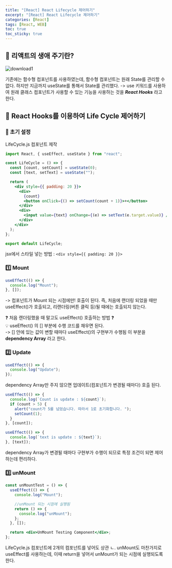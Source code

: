 ```yaml
---
title: "[React] React Lifecycle 제어하기"
excerpt: "[React] React Lifecycle 제어하기"
categories: [React]
tags: [React, WEB]
toc: true
toc_sticky: true
---
```


## 🔮 리액트의 생애 주기란?

![download1](https://user-images.githubusercontent.com/96654391/167233552-47b6afef-b5a3-4ae2-961f-7279c5e084d2.png)
<br>

기존에는 함수형 컴포넌트를 사용하였는데, 함수형 컴포넌트는 원래 State를 관리할 수 없다. 하지만 지금까지 useState를 통해서 State를 관리했다. -> use 키워드를 사용하여 원래 클래스 컴포넌트가 사용할 수 있는 기능을 사용하는 것을 **_React Hooks_** 라고 한다.

## 🔮 React Hooks를 이용하여 Life Cycle 제어하기

### 📍 초기 설정

LifeCycle.js 컴포넌트 제작

```jsx
import React, { useEffect, useState } from "react";

const LifeCycle = () => {
  const [count, setCount] = useState(0);
  const [text, setText] = useState("");

  return (
    <div style={{ padding: 20 }}>
      <div>
        {count}
        <button onClick={() => setCount(count + 1)}>+</button>
      </div>
      <div>
        <input value={text} onChange={(e) => setText(e.target.value)} />
      </div>
    </div>
  );
};

export default LifeCycle;
```

jsx에서 스타일 넣는 방법 : `<div style={{ padding: 20 }}>`

### 1️⃣ Mount

```jsx
useEffect(() => {
  console.log("Mount");
}, []);
```

-> 컴포넌트가 Mount 되는 시점에만! 호출이 된다. 즉, 처음에 랜더링 되었을 때만 useEffect()가 호출되고, 리랜더링(버튼 클릭 등)될 때에는 호출되지 않는다. <br>

❓ 처음 랜더링했을 때 말고도 useEffect() 호출하는 방법 ❓ <br>
💡 useEffect() 의 [] 부분에 수행 코드를 채우면 된다. <br>
-> [] 안에 있는 값이 변할 때마다 useEffect()의 구현부가 수행됨
이 부분을 **dependency Array** 라고 한다.

### 2️⃣ Update

```jsx
useEffect(() => {
  console.log("Update");
});
```

dependency Array만 주지 않으면 업데이트(컴포넌트가 변경될 때마다) 호출 된다.

```jsx
useEffect(() => {
  console.log(`Count is update : ${count}`);
  if (count > 5) {
    alert("count가 5를 넘었습니다. 따라서 1로 초기화합니다. ");
    setCount(1);
  }
}, [count]);

useEffect(() => {
  console.log(`text is update : ${text}`);
}, [text]);
```

dependency Array가 변경될 때마다 구현부가 수행이 되므로 특정 조건이 되면 제어하는데 편리하다.

### 3️⃣ unMount

```jsx
const unMountTest = () => {
  useEffect(() => {
    console.log("Mount");

    //unMount 되는 시점에 실행됨
    return () => {
      console.log("unMount");
    };
  }, []);

  return <div>UnMount Testing Component</div>;
};
```

LifeCycle.js 컴포넌트에 2개의 컴포넌트를 넣어도 상관 ㄴ. unMount도 마찬가지로 useEffect를 사용하는데, 이때 return을 넣어서 unMount가 되는 시점에 실행되도록 한다.
